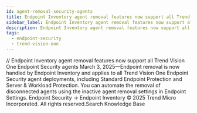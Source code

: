 ```yaml
---
id: agent-removal-security-agents
title: Endpoint Inventory agent removal features now support all Trend Vision One Endpoint Security agents
sidebar_label: Endpoint Inventory agent removal features now support all Trend Vision One Endpoint Security agents
description: Endpoint Inventory agent removal features now support all Trend Vision One Endpoint Security agents
tags:
  - endpoint-security
  - trend-vision-one
---
```


/*<![CDATA[*/ $('#title').html($('meta[name=map-description]').attr('content')); /*]]>*/ Endpoint Inventory agent removal features now support all Trend Vision One Endpoint Security agents March 3, 2025—Endpoint removal is now handled by Endpoint Inventory and applies to all Trend Vision One Endpoint Security agent deployments, including Standard Endpoint Protection and Server & Workload Protection. You can automate the removal of disconnected agents using the inactive agent removal settings in Endpoint Settings. Endpoint Security → Endpoint Inventory © 2025 Trend Micro Incorporated. All rights reserved.Search Knowledge Base